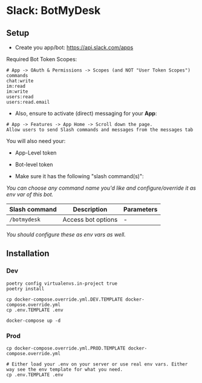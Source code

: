 # Slack: BotMyDesk

## Setup
- Create you app/bot: https://api.slack.com/apps

Required Bot Token Scopes:
```
# App -> OAuth & Permissions -> Scopes (and NOT "User Token Scopes")
commands
chat:write
im:read
im:write
users:read
users:read.email
```

- Also, ensure to activate (direct) messaging for your **App**:
```
# App -> Features -> App Home -> Scroll down the page.
Allow users to send Slash commands and messages from the messages tab
```

You will also need your:
- App-Level token
- Bot-level token

- Make sure it has the following "slash command(s)":

_You can choose any command name you'd like and configure/override it as env var of this bot._

| Slash command  | Description        | Parameters                           |
|:---------------|--------------------|:-------------------------------------|
| `/botmydesk`   | Access bot options | -                                    |


_You should configure these as env vars as well._


## Installation
### Dev
```shell
poetry config virtualenvs.in-project true
poetry install

cp docker-compose.override.yml.DEV.TEMPLATE docker-compose.override.yml
cp .env.TEMPLATE .env

docker-compose up -d
```


### Prod
```shell
cp docker-compose.override.yml.PROD.TEMPLATE docker-compose.override.yml

# Either load your .env on your server or use real env vars. Either way see the env template for what you need.
cp .env.TEMPLATE .env
```
